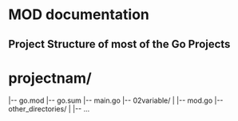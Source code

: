 # MOD documentation

## Project Structure of most of the Go Projects

# projectnam/
|-- go.mod
|-- go.sum
|-- main.go
|-- 02variable/
| |-- mod.go
|-- other_directories/
| |-- ...
